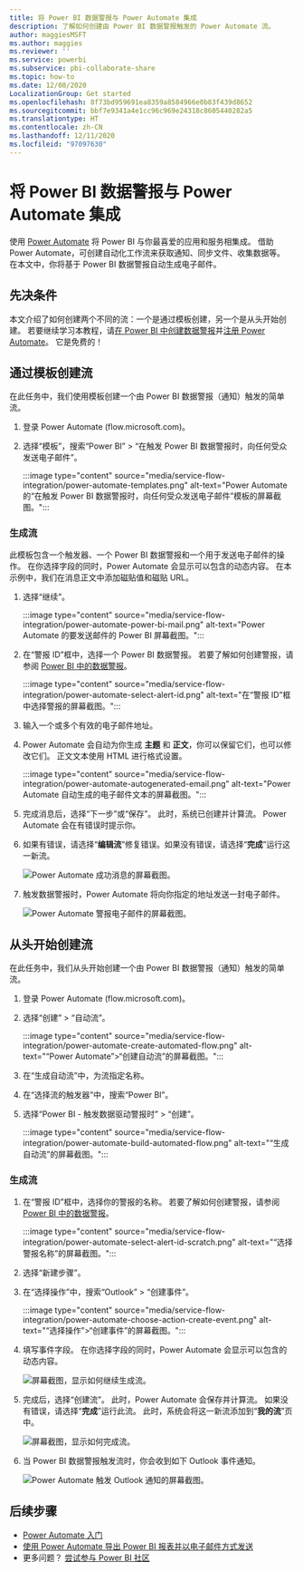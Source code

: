 ```yaml
---
title: 将 Power BI 数据警报与 Power Automate 集成
description: 了解如何创建由 Power BI 数据警报触发的 Power Automate 流。
author: maggiesMSFT
ms.author: maggies
ms.reviewer: ''
ms.service: powerbi
ms.subservice: pbi-collaborate-share
ms.topic: how-to
ms.date: 12/08/2020
LocalizationGroup: Get started
ms.openlocfilehash: 8f73bd959691ea8359a8584966e0b83f439d8652
ms.sourcegitcommit: bbf7e9341a4e1cc96c969e24318c8605440282a5
ms.translationtype: HT
ms.contentlocale: zh-CN
ms.lasthandoff: 12/11/2020
ms.locfileid: "97097630"
---
```

# <a name="integrate-power-bi-data-alerts-with-power-automate"></a>将 Power BI 数据警报与 Power Automate 集成

使用 [Power Automate](/power-automate/getting-started) 将 Power BI 与你最喜爱的应用和服务相集成。 借助 Power Automate，可创建自动化工作流来获取通知、同步文件、收集数据等。 在本文中，你将基于 Power BI 数据警报自动生成电子邮件。

## <a name="prerequisites"></a>先决条件
本文介绍了如何创建两个不同的流：一个是通过模板创建，另一个是从头开始创建。 若要继续学习本教程，请[在 Power BI 中创建数据警报](../create-reports/service-set-data-alerts.md)并[注册 Power Automate](https://flow.microsoft.com/#home-signup)。 它是免费的！

## <a name="create-a-flow-from-a-template"></a>通过模板创建流
在此任务中，我们使用模板创建一个由 Power BI 数据警报（通知）触发的简单流。

1. 登录 Power Automate (flow.microsoft.com)。
2. 选择“模板”，搜索“Power BI” > “在触发 Power BI 数据警报时，向任何受众发送电子邮件”。
   
    :::image type="content" source="media/service-flow-integration/power-automate-templates.png" alt-text="Power Automate 的“在触发 Power BI 数据警报时，向任何受众发送电子邮件”模板的屏幕截图。":::

### <a name="build-the-flow"></a>生成流
此模板包含一个触发器、一个 Power BI 数据警报和一个用于发送电子邮件的操作。 在你选择字段的同时，Power Automate 会显示可以包含的动态内容。  在本示例中，我们在消息正文中添加磁贴值和磁贴 URL。

1. 选择“继续”。 

    :::image type="content" source="media/service-flow-integration/power-automate-power-bi-mail.png" alt-text="Power Automate 的要发送邮件的 Power BI 屏幕截图。":::

1. 在“警报 ID”框中，选择一个 Power BI 数据警报。 若要了解如何创建警报，请参阅 [Power BI 中的数据警报](../create-reports/service-set-data-alerts.md)。
   
    :::image type="content" source="media/service-flow-integration/power-automate-select-alert-id.png" alt-text="在“警报 ID”框中选择警报的屏幕截图。":::
2. 输入一个或多个有效的电子邮件地址。

3. Power Automate 会自动为你生成 **主题** 和 **正文**，你可以保留它们，也可以修改它们。 正文文本使用 HTML 进行格式设置。

    :::image type="content" source="media/service-flow-integration/power-automate-autogenerated-email.png" alt-text="Power Automate 自动生成的电子邮件文本的屏幕截图。":::

1. 完成消息后，选择“下一步”或“保存”。  此时，系统已创建并计算流。  Power Automate 会在有错误时提示你。
2. 如果有错误，请选择“**编辑流**”修复错误。如果没有错误，请选择“**完成**”运行这一新流。
   
   ![Power Automate 成功消息的屏幕截图。](media/service-flow-integration/power-bi-flow-running.png)
5. 触发数据警报时，Power Automate 将向你指定的地址发送一封电子邮件。  
   
   ![Power Automate 警报电子邮件的屏幕截图。](media/service-flow-integration/power-bi-flow-email2.png)

## <a name="create-a-flow-from-scratch"></a>从头开始创建流
在此任务中，我们从头开始创建一个由 Power BI 数据警报（通知）触发的简单流。

1. 登录 Power Automate (flow.microsoft.com)。
2. 选择“创建” > “自动流”。

    :::image type="content" source="media/service-flow-integration/power-automate-create-automated-flow.png" alt-text="“Power Automate”>“创建自动流”的屏幕截图。":::   
3. 在“生成自动流”中，为流指定名称。
1. 在“选择流的触发器”中，搜索“Power BI”。
1. 选择“Power BI - 触发数据驱动警报时” > “创建”。

    :::image type="content" source="media/service-flow-integration/power-automate-build-automated-flow.png" alt-text="“生成自动流”的屏幕截图。":::

### <a name="build-your-flow"></a>生成流
1. 在“警报 ID”框中，选择你的警报的名称。 若要了解如何创建警报，请参阅 [Power BI 中的数据警报](../create-reports/service-set-data-alerts.md)。

    :::image type="content" source="media/service-flow-integration/power-automate-select-alert-id-scratch.png" alt-text="“选择警报名称”的屏幕截图。":::   

2. 选择“新建步骤”。
   
3. 在“选择操作”中，搜索“Outlook” > “创建事件”。

    :::image type="content" source="media/service-flow-integration/power-automate-choose-action-create-event.png" alt-text="“选择操作”>“创建事件”的屏幕截图。":::   
4. 填写事件字段。 在你选择字段的同时，Power Automate 会显示可以包含的动态内容。
   
   ![屏幕截图，显示如何继续生成流。](media/service-flow-integration/power-bi-flow-event.png)
5. 完成后，选择“创建流”。  此时，Power Automate 会保存并计算流。 如果没有错误，请选择“**完成**”运行此流。  此时，系统会将这一新流添加到“**我的流**”页中。
   
   ![屏幕截图，显示如何完成流。](media/service-flow-integration/power-bi-flow-running.png)
6. 当 Power BI 数据警报触发流时，你会收到如下 Outlook 事件通知。
   
    ![Power Automate 触发 Outlook 通知的屏幕截图。](media/service-flow-integration/power-bi-flow-notice.png)

## <a name="next-steps"></a>后续步骤
* [Power Automate 入门](/power-automate/getting-started/)
* [使用 Power Automate 导出 Power BI 报表并以电子邮件方式发送](service-automate-power-bi-report-export.md)
* 更多问题？ [尝试参与 Power BI 社区](https://community.powerbi.com/)
